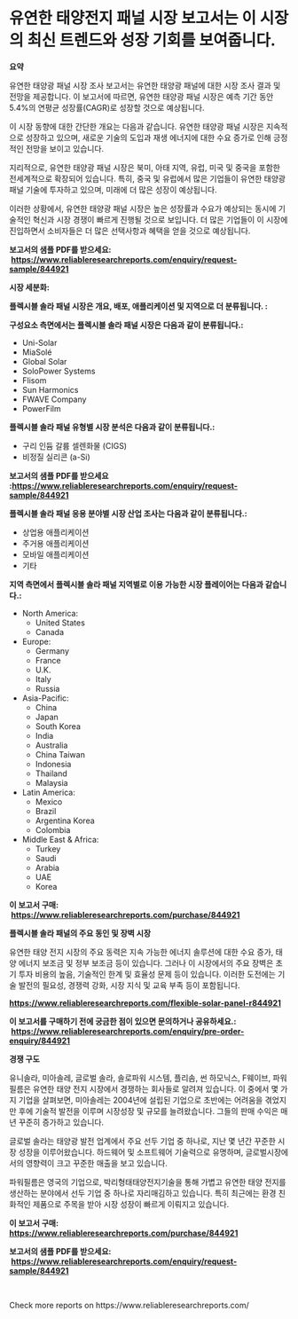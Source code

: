 <p><h1>유연한 태양전지 패널 시장 보고서는 이 시장의 최신 트렌드와 성장 기회를 보여줍니다.</h1></p><p><strong>요약</strong></p>
<p><p>유연한 태양광 패널 시장 조사 보고서는 유연한 태양광 패널에 대한 시장 조사 결과 및 전망을 제공합니다. 이 보고서에 따르면, 유연한 태양광 패널 시장은 예측 기간 동안 5.4%의 연평균 성장률(CAGR)로 성장할 것으로 예상됩니다.</p><p>이 시장 동향에 대한 간단한 개요는 다음과 같습니다. 유연한 태양광 패널 시장은 지속적으로 성장하고 있으며, 새로운 기술의 도입과 재생 에너지에 대한 수요 증가로 인해 긍정적인 전망을 보이고 있습니다.</p><p>지리적으로, 유연한 태양광 패널 시장은 북미, 아태 지역, 유럽, 미국 및 중국을 포함한 전세계적으로 확장되어 있습니다. 특히, 중국 및 유럽에서 많은 기업들이 유연한 태양광 패널 기술에 투자하고 있으며, 미래에 더 많은 성장이 예상됩니다.</p><p>이러한 상황에서, 유연한 태양광 패널 시장은 높은 성장률과 수요가 예상되는 동시에 기술적인 혁신과 시장 경쟁이 빠르게 진행될 것으로 보입니다. 더 많은 기업들이 이 시장에 진입하면서 소비자들은 더 많은 선택사항과 혜택을 얻을 것으로 예상됩니다.</p></p>
<p><strong>보고서의 샘플 PDF를 받으세요: &nbsp;<a href="https://www.reliableresearchreports.com/enquiry/request-sample/844921">https://www.reliableresearchreports.com/enquiry/request-sample/844921</a></strong></p>
<p><strong>시장 세분화:</strong></p>
<p><strong> 플렉시블 솔라 패널 시장은 개요, 배포, 애플리케이션 및 지역으로 더 분류됩니다. :</strong></p>
<p><strong>구성요소 측면에서는 플렉시블 솔라 패널 시장은 다음과 같이 분류됩니다.:</strong></p>
<p><ul><li>Uni-Solar</li><li>MiaSolé</li><li>Global Solar</li><li>SoloPower Systems</li><li>Flisom</li><li>Sun Harmonics</li><li>FWAVE Company</li><li>PowerFilm</li></ul></p>
<p><strong> 플렉시블 솔라 패널 유형별 시장 분석은 다음과 같이 분류됩니다.:</strong></p>
<p><ul><li>구리 인듐 갈륨 셀렌화물 (CIGS)</li><li>비정질 실리콘 (a-Si)</li></ul></p>
<p><strong>보고서의 샘플 PDF를 받으세요 :<a href="https://www.reliableresearchreports.com/enquiry/request-sample/844921">https://www.reliableresearchreports.com/enquiry/request-sample/844921</a></strong></p>
<p><strong> 플렉시블 솔라 패널 응용 분야별 시장 산업 조사는 다음과 같이 분류됩니다.:</strong></p>
<p><ul><li>상업용 애플리케이션</li><li>주거용 애플리케이션</li><li>모바일 애플리케이션</li><li>기타</li></ul></p>
<p><strong>지역 측면에서 플렉시블 솔라 패널 지역별로 이용 가능한 시장 플레이어는 다음과 같습니다.:</strong></p>
<p><ul>
    <li>
        North America:
        <ul>
            <li>United States</li>
            <li>Canada</li>
        </ul>
    </li>
    <li>
        Europe:
        <ul>
            <li>Germany</li>
            <li>France</li>
            <li>U.K.</li>
            <li>Italy</li>
            <li>Russia</li>
        </ul>
    </li>
    <li>
        Asia-Pacific:
        <ul>
            <li>China</li>
            <li>Japan</li>
            <li>South Korea</li>
            <li>India</li>
            <li>Australia</li>
            <li>China Taiwan</li>
            <li>Indonesia</li>
            <li>Thailand</li>
            <li>Malaysia</li>
        </ul>
    </li>
    <li>
        Latin America:
        <ul>
            <li>Mexico</li>
            <li>Brazil</li>
            <li>Argentina Korea</li>
            <li>Colombia</li>
        </ul>
    </li>
    <li>
        Middle East & Africa:
        <ul>
            <li>Turkey</li>
            <li>Saudi</li>
            <li>Arabia</li>
            <li>UAE</li>
            <li>Korea</li>
        </ul>
    </li>
    </ul></p>
<p><strong>이 보고서 구매: &nbsp;<a href="https://www.reliableresearchreports.com/purchase/844921">https://www.reliableresearchreports.com/purchase/844921</a></strong></p>
<p><strong>플렉시블 솔라 패널의 주요 동인 및 장벽 시장</strong></p>
<p><p>유연한 태양 전지 시장의 주요 동력은 지속 가능한 에너지 솔루션에 대한 수요 증가, 태양 에너지 보조금 및 정부 보조금 등이 있습니다. 그러나 이 시장에서의 주요 장벽은 초기 투자 비용의 높음, 기술적인 한계 및 효율성 문제 등이 있습니다. 이러한 도전에는 기술 발전의 필요성, 경쟁력 강화, 시장 지식 및 교육 부족 등이 포함됩니다.</p></p>
<p><strong><a href="https://www.reliableresearchreports.com/flexible-solar-panel-r844921">https://www.reliableresearchreports.com/flexible-solar-panel-r844921</a></strong></p>
<p><strong>이 보고서를 구매하기 전에 궁금한 점이 있으면 문의하거나 공유하세요.: &nbsp;<a href="https://www.reliableresearchreports.com/enquiry/pre-order-enquiry/844921">https://www.reliableresearchreports.com/enquiry/pre-order-enquiry/844921</a></strong></p>
<p><strong>경쟁 구도</strong></p>
<p><p>유니솔라, 미아솔레, 글로벌 솔라, 솔로파워 시스템, 플리솜, 썬 하모닉스, F웨이브, 파워필름은 유연한 태양 전지 시장에서 경쟁하는 회사들로 알려져 있습니다. 이 중에서 몇 가지 기업을 살펴보면, 미아솔레는 2004년에 설립된 기업으로 초반에는 어려움을 겪었지만 후에 기술적 발전을 이루며 시장성장 및 규모를 늘려왔습니다. 그들의 판매 수익은 매년 꾸준히 증가하고 있습니다.</p><p>글로벌 솔라는 태양광 발전 업계에서 주요 선두 기업 중 하나로, 지난 몇 년간 꾸준한 시장 성장을 이루어왔습니다. 하드웨어 및 소프트웨어 기술력으로 유명하며, 글로벌시장에서의 영향력이 크고 꾸준한 매출을 보고 있습니다.</p><p>파워필름은 영국의 기업으로, 박리형태태양전지기술을 통해 가볍고 유연한 태양 전지를 생산하는 분야에서 선두 기업 중 하나로 자리매김하고 있습니다. 특히 최근에는 환경 친화적인 제품으로 주목을 받아 시장 성장이 빠르게 이뤄지고 있습니다.</p></p>
<p><strong>이 보고서 구매: &nbsp; <a href="https://www.reliableresearchreports.com/purchase/844921">https://www.reliableresearchreports.com/purchase/844921</a></strong></p>
<p><strong>보고서의 샘플 PDF를 받으세요: &nbsp;<a href="https://www.reliableresearchreports.com/enquiry/request-sample/844921">https://www.reliableresearchreports.com/enquiry/request-sample/844921</a></strong><strong></strong></p>
<p>&nbsp;</p>
<p>Check more reports on https://www.reliableresearchreports.com/</p>